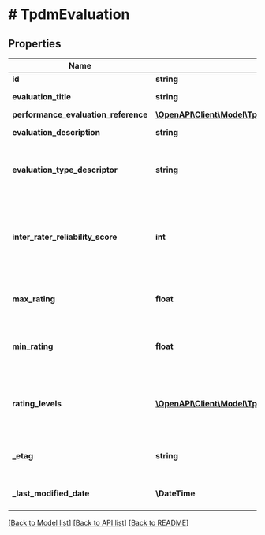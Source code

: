 # # TpdmEvaluation

## Properties

Name | Type | Description | Notes
------------ | ------------- | ------------- | -------------
**id** | **string** |  | [optional]
**evaluation_title** | **string** | The name or title of the evaluation. |
**performance_evaluation_reference** | [**\OpenAPI\Client\Model\TpdmPerformanceEvaluationReference**](TpdmPerformanceEvaluationReference.md) |  |
**evaluation_description** | **string** | The long description of the Evaluation. | [optional]
**evaluation_type_descriptor** | **string** | The type of the evaluation (e.g., observation, principal, peer, student survey, student growth). | [optional]
**inter_rater_reliability_score** | **int** | A score indicating how much homogeneity, or consensus, there is in the ratings given by judges. Most commonly a percentage scale (1-100) | [optional]
**max_rating** | **float** | The maximum summary numerical rating or score for the evaluation. | [optional]
**min_rating** | **float** | The minimum summary numerical rating or score for the evaluation. If omitted, assumed to be 0.0. | [optional]
**rating_levels** | [**\OpenAPI\Client\Model\TpdmEvaluationRatingLevel[]**](TpdmEvaluationRatingLevel.md) | An unordered collection of evaluationRatingLevels. The descriptive level(s) of ratings (cut scores) for the evaluation. | [optional]
**_etag** | **string** | A unique system-generated value that identifies the version of the resource. | [optional]
**_last_modified_date** | **\DateTime** | The date and time the resource was last modified. | [optional]

[[Back to Model list]](../../README.md#models) [[Back to API list]](../../README.md#endpoints) [[Back to README]](../../README.md)
